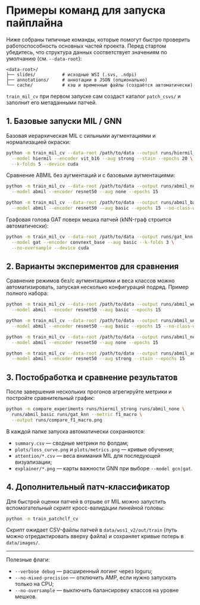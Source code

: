 # Примеры команд для запуска пайплайна

Ниже собраны типичные команды, которые помогут быстро проверить
работоспособность основных частей проекта. Перед стартом убедитесь, что
структура данных соответствует значениям по умолчанию (см. `--data-root`):

```
<data-root>/
├── slides/          # исходные WSI (.svs, .ndpi)
├── annotations/     # аннотации в JSON (опционально)
└── cache/           # кэш и временные файлы (создаётся автоматически)
```

`train_mil_cv` при первом запуске сам создаст каталог `patch_csvs/` и заполнит
его метаданными патчей.

## 1. Базовые запуски MIL / GNN

Базовая иерархическая MIL с сильными аугментациями и нормализацией окраски:

```bash
python -m train_mil_cv --data-root /path/to/data --output runs/hiermil_strong \
  --model hiermil --encoder vit_b16 --aug strong --stain --epochs 20 \
  --k-folds 5 --device cuda
```

Сравнение ABMIL без аугментаций и с базовыми аугментациями:

```bash
python -m train_mil_cv --data-root /path/to/data --output runs/abmil_none \
  --model abmil --encoder resnet50 --aug none --epochs 15

python -m train_mil_cv --data-root /path/to/data --output runs/abmil_basic \
  --model abmil --encoder resnet50 --aug basic --epochs 15 --no-class-weights
```

Графовая голова GAT поверх мешка патчей (kNN-граф строится автоматически):

```bash
python -m train_mil_cv --data-root /path/to/data --output runs/gat_knn \
  --model gat --encoder convnext_base --aug basic --k-folds 3 \
  --no-oversample --device cuda
```

## 2. Варианты экспериментов для сравнения

Сравнение режимов без/с аугментациями и веса классов можно автоматизировать,
запуская несколько конфигураций подряд. Пример полного набора:

```bash
python -m train_mil_cv --data-root /path/to/data --output runs/abmil_weighted \
  --model abmil --encoder resnet50 --aug basic --epochs 15

python -m train_mil_cv --data-root /path/to/data --output runs/abmil_unweighted \
  --model abmil --encoder resnet50 --aug basic --epochs 15 --no-class-weights

python -m train_mil_cv --data-root /path/to/data --output runs/abmil_noaug \
  --model abmil --encoder resnet50 --aug none --epochs 15

python -m train_mil_cv --data-root /path/to/data --output runs/abmil_augstrong \
  --model abmil --encoder resnet50 --aug strong --stain --epochs 15
```

## 3. Постобработка и сравнение результатов

После завершения нескольких прогонов агрегируйте метрики и постройте
сравнительный график:

```bash
python -m compare_experiments runs/hiermil_strong runs/abmil_none \
  runs/abmil_basic runs/gat_knn --metric f1_macro \
  --output runs/compare_f1_macro.png
```

В каждой папке запуска автоматически сохраняются:

- `summary.csv` — сводные метрики по фолдам;
- `plots/loss_curve.png` и `plots/metrics.png` — кривые обучения;
- `attention/*.csv` — веса внимания MIL для последующей визуализации;
- `explainer/*.png` — карты важности GNN при выборе `--model gcn|gat`.

## 4. Дополнительный патч-классификатор

Для быстрой оценки патчей в отрыве от MIL можно запустить вспомогательный
скрипт кросс-валидации линейной головы:

```bash
python -m train_patchclf_cv
```

Скрипт ожидает CSV-файлы патчей в `data/wss1_v2/out/train` (путь можно
отредактировать вверху файла) и сохраняет кривые потерь в `data/images/`.

---

Полезные флаги:

- `--verbose debug` — расширенный логинг через loguru;
- `--no-mixed-precision` — отключить AMP, если нужно запускать только на CPU;
- `--no-oversample` — выключить балансировку классов на уровне мешков.
